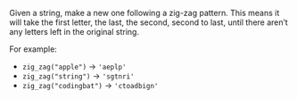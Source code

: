 Given a string, make a new one following a zig-zag pattern. This means it will take the first letter, the last, the second, second to last, until there aren’t any letters left in the original string.

For example:
- `zig_zag("apple")` → `'aeplp'`  
- `zig_zag("string")` → `'sgtnri'`  
- `zig_zag("codingbat")` → `'ctoadbign'`  


